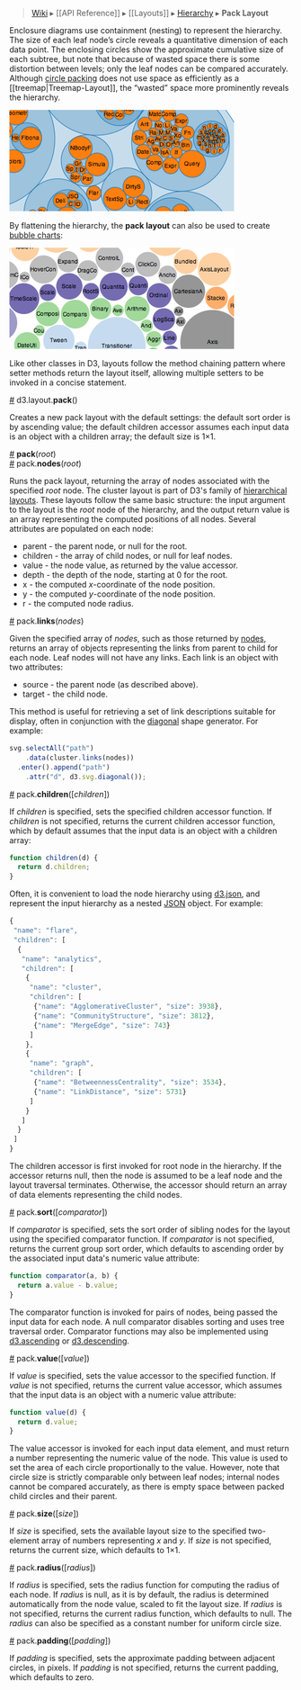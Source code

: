 > [Wiki](Home) ▸ [[API Reference]] ▸ [[Layouts]] ▸ [Hierarchy](Hierarchy-Layout) ▸ **Pack Layout**

Enclosure diagrams use containment (nesting) to represent the hierarchy. The size of each leaf node’s circle reveals a quantitative dimension of each data point. The enclosing circles show the approximate cumulative size of each subtree, but note that because of wasted space there is some distortion between levels; only the leaf nodes can be compared accurately. Although [circle packing](http://en.wikipedia.org/wiki/Circle_packing) does not use space as efficiently as a [[treemap|Treemap-Layout]], the “wasted” space more prominently reveals the hierarchy.

[![pack](pack.png)](http://bl.ocks.org/mbostock/4063530)

By flattening the hierarchy, the **pack layout** can also be used to create [bubble charts](http://www-958.ibm.com/software/data/cognos/manyeyes/page/Bubble_Chart.html):

[![bubble](bubble.png)](http://bl.ocks.org/mbostock/4063269)

Like other classes in D3, layouts follow the method chaining pattern where setter methods return the layout itself, allowing multiple setters to be invoked in a concise statement.

<a name="pack" href="#pack">#</a> d3.layout.<b>pack</b>()

Creates a new pack layout with the default settings: the default sort order is by ascending value; the default children accessor assumes each input data is an object with a children array; the default size is 1×1.

<a name="_pack" href="#_pack">#</a> <b>pack</b>(<i>root</i>)
<br><a name="nodes" href="#nodes">#</a> pack.<b>nodes</b>(<i>root</i>)

Runs the pack layout, returning the array of nodes associated with the specified *root* node. The cluster layout is part of D3's family of [hierarchical layouts](Hierarchy-Layout). These layouts follow the same basic structure: the input argument to the layout is the *root* node of the hierarchy, and the output return value is an array representing the computed positions of all nodes.  Several attributes are populated on each node:

* parent - the parent node, or null for the root.
* children - the array of child nodes, or null for leaf nodes.
* value - the node value, as returned by the value accessor.
* depth - the depth of the node, starting at 0 for the root.
* x - the computed *x*-coordinate of the node position.
* y - the computed *y*-coordinate of the node position.
* r - the computed node radius.

<a name="links" href="#links">#</a> pack.<b>links</b>(<i>nodes</i>)

Given the specified array of *nodes*, such as those returned by [nodes](Pack-Layout#nodes), returns an array of objects representing the links from parent to child for each node. Leaf nodes will not have any links. Each link is an object with two attributes:

* source - the parent node (as described above).
* target - the child node.

This method is useful for retrieving a set of link descriptions suitable for display, often in conjunction with the [diagonal](SVG-Shapes#diagonal) shape generator. For example:

```javascript
svg.selectAll("path")
    .data(cluster.links(nodes))
  .enter().append("path")
    .attr("d", d3.svg.diagonal());
```

<a name="children" href="#children">#</a> pack.<b>children</b>([<i>children</i>])

If *children* is specified, sets the specified children accessor function. If *children* is not specified, returns the current children accessor function, which by default assumes that the input data is an object with a children array:

```javascript
function children(d) {
  return d.children;
}
```

Often, it is convenient to load the node hierarchy using [d3.json](Requests#d3_json), and represent the input hierarchy as a nested [JSON](http://json.org) object. For example:

```javascript
{
 "name": "flare",
 "children": [
  {
   "name": "analytics",
   "children": [
    {
     "name": "cluster",
     "children": [
      {"name": "AgglomerativeCluster", "size": 3938},
      {"name": "CommunityStructure", "size": 3812},
      {"name": "MergeEdge", "size": 743}
     ]
    },
    {
     "name": "graph",
     "children": [
      {"name": "BetweennessCentrality", "size": 3534},
      {"name": "LinkDistance", "size": 5731}
     ]
    }
   ]
  }
 ]
}
```

The children accessor is first invoked for root node in the hierarchy. If the accessor returns null, then the node is assumed to be a leaf node and the layout traversal terminates. Otherwise, the accessor should return an array of data elements representing the child nodes.

<a name="sort" href="#sort">#</a> pack.<b>sort</b>([<i>comparator</i>])

If *comparator* is specified, sets the sort order of sibling nodes for the layout using the specified comparator function.  If *comparator* is not specified, returns the current group sort order, which defaults to ascending order by the associated input data's numeric value attribute:

```javascript
function comparator(a, b) {
  return a.value - b.value;
}
```

The comparator function is invoked for pairs of nodes, being passed the input data for each node. A null comparator disables sorting and uses tree traversal order. Comparator functions may also be implemented using [d3.ascending](Arrays#d3_ascending) or [d3.descending](Arrays#d3_descending).

<a name="value" href="#value">#</a> pack.<b>value</b>([<i>value</i>])

If *value* is specified, sets the value accessor to the specified function. If *value* is not specified, returns the current value accessor, which assumes that the input data is an object with a numeric value attribute:

```javascript
function value(d) {
  return d.value;
}
```

The value accessor is invoked for each input data element, and must return a number representing the numeric value of the node. This value is used to set the area of each circle proportionally to the value. However, note that circle size is strictly comparable only between leaf nodes; internal nodes cannot be compared accurately, as there is empty space between packed child circles and their parent.

<a name="size" href="#size">#</a> pack.<b>size</b>([<i>size</i>])

If *size* is specified, sets the available layout size to the specified two-element array of numbers representing *x* and *y*. If *size* is not specified, returns the current size, which defaults to 1×1.

<a name="radius" href="#radius">#</a> pack.<b>radius</b>([<i>radius</i>])

If *radius* is specified, sets the radius function for computing the radius of each node. If *radius* is null,  as it is by default, the radius is determined automatically from the node value, scaled to fit the layout size. If *radius* is not specified, returns the current radius function, which defaults to null. The *radius* can also be specified as a constant number for uniform circle size.

<a name="padding" href="#padding">#</a> pack.<b>padding</b>([<i>padding</i>])

If *padding* is specified, sets the approximate padding between adjacent circles, in pixels. If *padding* is not specified, returns the current padding, which defaults to zero.

